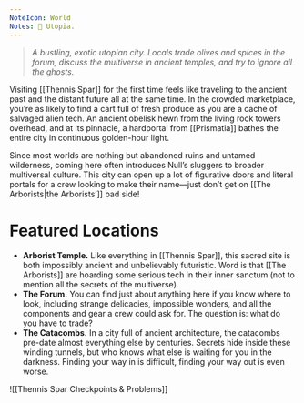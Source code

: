 ```yaml
---
NoteIcon: World
Notes: 🎻 Utopia.
---
```

> *A bustling, exotic utopian city. Locals trade olives and spices in the forum, discuss the multiverse in ancient temples, and try to ignore all the ghosts.*

Visiting [[Thennis Spar]] for the first time feels like traveling to the ancient past and the distant future all at the same time. In the crowded marketplace, you’re as likely to find a cart full of fresh produce as you are a cache of salvaged alien tech. An ancient obelisk hewn from the living rock towers overhead, and at its pinnacle, a hardportal from [[Prismatia]] bathes the entire city in continuous golden-hour light.

Since most worlds are nothing but abandoned ruins and untamed wilderness, coming here often introduces Null’s sluggers to broader multiversal culture. This city can open up a lot of figurative doors and literal portals for a crew looking to make their name—just don’t get on [[The Arborists|the Arborists’]] bad side!

# Featured Locations

- **Arborist Temple.** Like everything in [[Thennis Spar]], this sacred site is both impossibly ancient and unbelievably futuristic. Word is that [[The Arborists]] are hoarding some serious tech in their inner sanctum (not to mention all the secrets of the multiverse).
- **The Forum.** You can find just about anything here if you know where to look, including strange delicacies, impossible wonders, and all the components and gear a crew could ask for. The question is: what do you have to trade?
- **The Catacombs.** In a city full of ancient architecture, the catacombs pre-date almost everything else by centuries. Secrets hide inside these winding tunnels, but who knows what else is waiting for you in the darkness. Finding your way in is difficult, finding your way out is even worse.

![[Thennis Spar Checkpoints & Problems]]